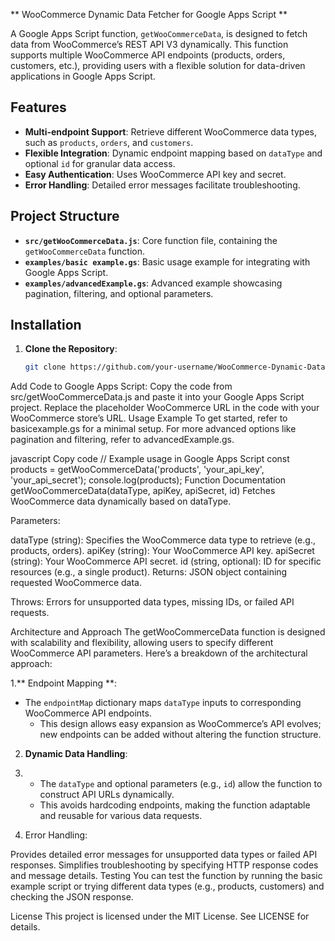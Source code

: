 ** WooCommerce Dynamic Data Fetcher for Google Apps Script **

A Google Apps Script function, `getWooCommerceData`, is designed to fetch data from WooCommerce’s REST API V3 dynamically. This function supports multiple WooCommerce API endpoints (products, orders, customers, etc.), providing users with a flexible solution for data-driven applications in Google Apps Script.

## Features

- **Multi-endpoint Support**: Retrieve different WooCommerce data types, such as `products`, `orders`, and `customers`.
- **Flexible Integration**: Dynamic endpoint mapping based on `dataType` and optional `id` for granular data access.
- **Easy Authentication**: Uses WooCommerce API key and secret.
- **Error Handling**: Detailed error messages facilitate troubleshooting.

## Project Structure

- **`src/getWooCommerceData.js`**: Core function file, containing the `getWooCommerceData` function.
- **`examples/basic example.gs`**: Basic usage example for integrating with Google Apps Script.
- **`examples/advancedExample.gs`**: Advanced example showcasing pagination, filtering, and optional parameters.

## Installation

1. **Clone the Repository**:
   ```bash
   git clone https://github.com/your-username/WooCommerce-Dynamic-Data-Fetcher-for-Google-Apps-Script.git
Add Code to Google Apps Script:
Copy the code from src/getWooCommerceData.js and paste it into your Google Apps Script project.
Replace the placeholder WooCommerce URL in the code with your WooCommerce store’s URL.
Usage Example
To get started, refer to basicexample.gs for a minimal setup. For more advanced options like pagination and filtering, refer to advancedExample.gs.

javascript
Copy code
// Example usage in Google Apps Script
const products = getWooCommerceData('products', 'your_api_key', 'your_api_secret');
console.log(products);
Function Documentation
getWooCommerceData(dataType, apiKey, apiSecret, id)
Fetches WooCommerce data dynamically based on dataType.

Parameters:

dataType (string): Specifies the WooCommerce data type to retrieve (e.g., products, orders).
apiKey (string): Your WooCommerce API key.
apiSecret (string): Your WooCommerce API secret.
id (string, optional): ID for specific resources (e.g., a single product).
Returns: JSON object containing requested WooCommerce data.

Throws: Errors for unsupported data types, missing IDs, or failed API requests.

Architecture and Approach
The getWooCommerceData function is designed with scalability and flexibility, allowing users to specify different WooCommerce API parameters. Here’s a breakdown of the architectural approach:

1.** Endpoint Mapping **:

- The `endpointMap` dictionary maps `dataType` inputs to corresponding WooCommerce API endpoints.
   - This design allows easy expansion as WooCommerce’s API evolves; new endpoints can be added without altering the function structure.

2. **Dynamic Data Handling**:
3. 
   - The `dataType` and optional parameters (e.g., `id`) allow the function to construct API URLs dynamically.
   - This avoids hardcoding endpoints, making the function adaptable and reusable for various data requests.

4. Error Handling:

Provides detailed error messages for unsupported data types or failed API responses.
Simplifies troubleshooting by specifying HTTP response codes and message details.
Testing
You can test the function by running the basic example script or trying different data types (e.g., products, customers) and checking the JSON response.

License
This project is licensed under the MIT License. See LICENSE for details.

